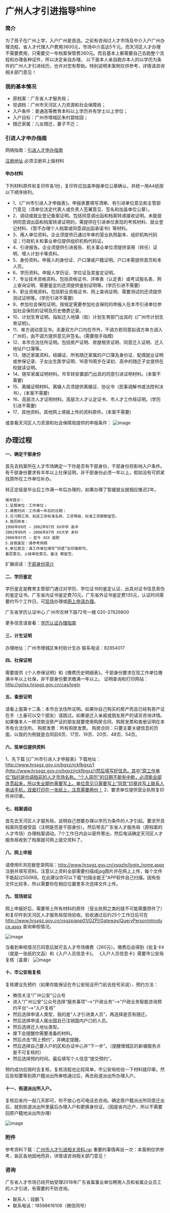 # 广州人才引进指导<sup>shine</sup>
### 简介
为了孩子在广州上学，入户广州是首选。之前有咨询过人才市场及中介入户广州办理流程，省人才代理入户费用3600元，市场中介高达5千元。而天河区人才办理不需要费用，只需要交一年档案保管费260元。而且基本上都需要自己去跑整个流程和办理各种证件，所以决定亲自办理。
以下是本人亲自跑办本人的以学历为条件的广州人才引进经历，也许对您有帮助。特别说明本案例仅供参考，详情请咨询相关部门意见！

### 我的基本情况

- 原档案：广东省人才服务局；
- 现调档：广州市天河区人力资源和社会保障局；
- 入户条件：普通高等教育本科以上学历并有学士以上学位；
- 入户目标：广州市增城区朱村碧桂园；
- 随迁家属：儿女随迁，妻子不迁；

### 引进人才申办指南

网络指南：[引进人才申办指南](http://www.hrssgz.gov.cn/vsgzpiapp01/GZPI/ServiceGuide/PersonIntroduce/PersonIntroduceGuide.htm)

[注册地址](http://www.hrssgz.gov.cn/rcyj/) 必须注册并上报材料

#### 申办材料
下列材料原件和复印件各1份，复印件应加盖申报单位公章确认，并统一用A4纸按以下顺序排列。
- 1、《广州市引进人才申报表》。申报表要填写清晰、有引进单位意见和主管部门意见（须单位法定代表人或负责人签署意见、签名和加盖单位公章）。
- 2、调动或就业登记备案证明。包括同意调出函和档案转递接收证明。未能提供同意调出函和档案转递证明的，需提供在引进单位表现的考核材料、就业登记材料、《暂不办理个人档案或同意调出函承诺书》等材料。
- 3、用人单位资料。企业须提供已通过年审的营业执照副本、组织机构代码证；行政机关和事业单位提供组织机构代码证。
- 4、引进报告。企业须提供引进报告、机关事业单位须提供录用（转任）证明、增人计划卡等资料。
- 5、身份资料。申报人的身份证、户口簿或户籍证明。户口本需提供首页和本人页。
- 6、学历资料。申报人学历证、学位证及其鉴定证明。
- 7、专业技术资格资料。包括资格证书、评审表（认定表）或考试报名表、网上查询证明、需要鉴定的还须提供鉴别证明等。(学历引进不需要)
- 8、职业资格资料。包括职业资格证书、网上查询证明、需要测试的还须提供测试证明等。(学历引进不需要)
- 9、参加社会保险证明。按规定需要参加社会保险的申报人在本市引进单位参加社会保险的证明及历史缴费记录。
- 10、计划生育证明。指拟迁入地镇（街）计划生育部门出具的《广州市计划生育证明》。
- 11、单方调动意见书。夫妻双方户口均在市外，不调方若同意拟调方单方调入广州的，由不调方提供意见并签名。(需要按手指模)
- 12、本市合法住所证明。包括房产证明、房屋租赁证明、同意迁入证明、迁入地址户口簿等。
- 13、随迁家属资料。结婚证、所有随迁家属的户口簿及身份证、配偶就业证明或参保记录、子女出生医学证明、16至19周岁在读初、高中的随迁子女提供在校就读证明。
- 14、随军家属证明材料。市军转安置部门出具的同意引进证明材料。(本案不需要)
- 15、离婚证明材料。离婚人员须提供离婚证、协议书（民事调解书或法院判决书）。(本案不需要)
- 16、高层次人才证明材料。高层次人才认定证书、市人才工作局证明。(学历引进不需要)
- 17、其他资料。其他网上填报上传的资料原件。(本案不需要)

或查看天河区人力资源和社会保障局提供的申报条件：
![image](https://github.com/scscms/talent-introduction/raw/master/data.jpg)

## 办理过程

#### 一、确定干部身份
首先去档案所在人才市场确定一下你是否有干部身份，干部身份将影响入户条件。有干部身份要求有半年以上社保证明，非干部身份必须一年以上。假如没有可抓紧找原所在工作单位补办。

转正定级是毕业后工作满一年后办理的，如果办理了暂缓就业就相应推迟2年。

    填写提示：
    1.呈报单位：工作单位；
    2.填表时间：工作满一年后的日期；
    3.见习期工资、拟定工资标准名称、工资等级、标准工资额都留空。
    4.简历样本：
    1998年09月 — 2002年07月 XX中学 高中
    2002年09月 — 2006年07月 XX大学 本科
    2006年07月 — 至今 XXX 就职
    5.自我鉴定：请参考网络
    6.单位意见：请工作单位填写“同意”后印章即可。
    基层意见、上级审批意见、备注 都留空。

扩展阅读：<a href="http://baike.baidu.com/link?url=-tro_irXrVJc3pwRpVVGUKZbtjU00HVAbUKPp3yN0dCb98O4sHcLmdHORDF6CWALGPiejK8aZ2ZEABWd6IM25MexmTfo_wDrDtZ4ciGYNmksSAEyKcDout35rHKg0iy8#4" target="_blank">干部身份简介</a>

#### 二、学历鉴定

学历鉴定是教育主管部门通过对学历、学位证书的鉴定认证，出具对证书信息真伪的鉴定证书。广东省内证书鉴定费70元，广东省外证书鉴定费135元，认证时间需要约15个工作日。可<a href="http://www.gradjob.com.cn/News/news/200610/xljd_dld.htm" target="_blank">现场</a>办理或<a href="http://www.gradjob.com.cn/defaults/bsdt/xlrz.jsp" target="_blank">网上申请办理</a>。

广东省学历认证中心	广州市农林下路72号一楼	020-37626800

更多信息请查看：<a href="http://www.gradjob.com.cn/defaults/bsdt/xlrz_blzn_ws.jsp" target="_blank">学历认证办理指南</a>

#### 三、计生证明

办理地址：广州市增城区朱村街计生办
联系电话：82854017

#### 四、社保证明

需要提供《个人参保证明》和《缴费历史明细表》。干部身份要求在现工作单位缴满半年以上社保，非干部身份要求缴满一年以上。
证明查询和打印网站：<a href="http://gzlss.hrssgz.gov.cn/cas/login" target="_blank">http://gzlss.hrssgz.gov.cn/cas/login</a>

#### 五、查册证明

请看上面第十二条：本市合法住所证明。如果你自己购买的房产而且已经有房产证在手（土豪可以交个朋友）请跳过。如果是迁入亲戚或朋友房产的请另咨询详情。如果像本人一样贷款没房产证的朋友就要使用购房合同、购房发票和查册证明在本市有合法住所。
购房发票：所有购房发票。
购房合同：只要主要关键信息的页面，以我的为例就是合同前6页、17页、19页、20页、48页、54页。

#### 六、现单位提供资料

1、先下载
[《广州市引进人才申报表》下载地址：http://www.hrssgz.gov.cn/bgxz/rckfbgxz/](http://www.hrssgz.gov.cn/bgxz/rckfbgxz/)然后填写好信息。其中“原工作单位”指的是你调档前的人才市场名称。“个人简历”的日期不能有中断，必须能全部连贯起来，所以失业期也需要写上。单位意见只需要写上“同意”印章并写上联系人电话手机，双面打印在一张纸上，注意需要两份！
2、要求单位提供营业执照复印件并印章。

#### 七、档案调动

首先去天河区人才服务局，说明自己想要办理以学历为条件的人才引起。要求开具档案同意接受函（注明是否是干部身份）。然后带去广东省人才服务局（原档案的人才市场）办理档案调动。7个工作日内会以密件寄出，然后电话确定天河区人才服务局收到了档案就可网上提交资料了。

#### 八、网上申报

请使用IE浏览器登录网站：<a href="http://www.hrssgz.gov.cn/vsgzhr/login_home.aspx" target="_blank">http://www.hrssgz.gov.cn/vsgzhr/login_home.aspx</a>注册并填写资料。注意以上资料全部需要扫描成jpg图片并在网上上传，每个文件不能起过500KB。在此建议你可以下载“扫描全能王”APP软件自己扫描。因有些文件比较多，所以需要你在相应位置里多次选择文件上传。

#### 九、现场验证

网上申报好后，需要带上所有材料的原件（营业执照之类的就不可能需要原件了）和复印件到天河区人才服务局现场验收。验收通过后约25个工作日后可在 http://www.hrssgz.gov.cn/vsgzpiapp01/GZPI/Gateway/QueryPersonIntroduce.aspx 查询审核情况。

![image](https://github.com/scscms/talent-introduction/raw/master/gs.png)

当看到审核情况已同意后就可去人才市场缴费（260元）。缴费后会得到《批复卡》（就是一张纸的文函）和《入户人员信息卡》。
《入户人员信息卡》需要市公安局复核（盖章）
![image](https://github.com/scscms/talent-introduction/raw/master/fp.png)

#### 十、市公安局复核

复核建议先预约（如果你能保证在市公安局没开门前去抢号另说），预约方法：

- 微信关注“广州公安”公众号
- 进入“广州公安”公众号选择“服务事项”-->“户政业务”-->“户政业务智能咨询预约平台”-->“入户复核”
- 然后选择申请人类型，我的是“人才引进类人员”，再选择是否有随迁。
- 然后选择申请人属出国且已注销国内户口的人员。
- 然后选择迁入地址类型。
- 接下会提醒你需要准备的材料。
- 然后点击“网上预约”，并确定提醒。
- 然后选择自己要入户的区和办证中心并“下一步”。（提醒增城区的新塘服务点是不可复核的）
- 然后选择预约时间。最后填写个人信息“提交预约”。

预约成功后按时去复核，复核流程也比较简单，市公安局检验一下材料就印章。然后告知要等到原户籍派出所审核通过后，再去街道派出所办理入户。

#### 十一、街道派出所入户。

复核后省内一般几天即可，你不放心也可电话去咨询。确定原户籍派出所同意迁出后，就到街道派出所里最后办理入户和更换身份证。（因是省内迁户，所以不需要回原户籍地派出所办理）

![image](https://github.com/scscms/talent-introduction/raw/master/household.jpg)

### 附件

参考资料下载：<a href="https://github.com/scscms/talent-introduction/raw/master/广州市人才引进相关资料.rar" target="_blank">广州市人才引进相关资料.rar</a>
重要的事情再说一次：本案例仅供参考，各区各地因地而异，详情请咨询相关部门意见！

### 咨询

广东省人才市场已经开始受理2018年广东省属事业单位聘用人员和省属企业员工的人才引进，有需要的不防咨询。

- 联系人：段鹏飞
- 联系电话：18588616106（微信同号）
